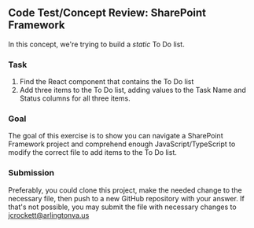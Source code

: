 ## Code Test/Concept Review: SharePoint Framework

In this concept, we're trying to build a *static* To Do list. 

### Task

1. Find the React component that contains the To Do list
2. Add three items to the To Do list, adding values to the Task Name and Status columns for all three items.

### Goal

The goal of this exercise is to show you can navigate a SharePoint Framework project and comprehend enough JavaScript/TypeScript to modify the correct file to add items to the To Do list.

### Submission

Preferably, you could clone this project, make the needed change to the necessary file, then push to a new GitHub repository with your answer. If that's not possible, you may submit the file with necessary changes to jcrockett@arlingtonva.us 

